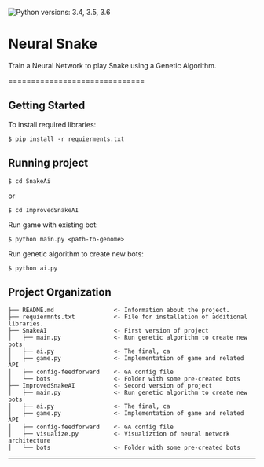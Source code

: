 ![Python versions: 3.4, 3.5, 3.6](https://img.shields.io/pypi/pyversions/Django.svg)
# Neural Snake

Train a Neural Network to play Snake using a Genetic Algorithm.

==============================

Getting Started
------------
To install required libraries: 

`$ pip install -r requierments.txt`

Running project
------------

`$ cd SnakeAi`

or

`$ cd ImprovedSnakeAI`

Run game with existing bot:

`$ python main.py <path-to-genome>`

Run genetic algorithm to create new bots:

`$ python ai.py`


Project Organization
------------

    ├── README.md                 <- Information about the project.
    ├── requiermnts.txt           <- File for installation of additional libraries.
    ├── SnakeAI                   <- First version of project
    │   ├── main.py               <- Run genetic algorithm to create new bots
    │   ├── ai.py                 <- The final, ca
    │   ├── game.py               <- Implementation of game and related API
    │   ├── config-feedforward    <- GA config file
    │   └── bots                  <- Folder with some pre-created bots
    ├── ImprovedSnakeAI           <- Second version of project
    │   ├── main.py               <- Run genetic algorithm to create new bots
    │   ├── ai.py                 <- The final, ca
    │   ├── game.py               <- Implementation of game and related API
    │   ├── config-feedforward    <- GA config file
    │   ├── visualize.py          <- Visualiztion of neural network architecture
    │   └── bots                  <- Folder with some pre-created bots
--------
